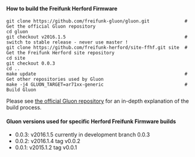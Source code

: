 #### How to build the Freifunk Herford Firmware

    git clone https://github.com/freifunk-gluon/gluon.git             # Get the official Gluon repository
    cd gluon
    git checkout v2016.1.5                                            # switch to stable release - never use master !
    git clone https://github.com/freifunk-herford/site-ffhf.git site  # Get the Freifunk Herford site repository
    cd site 
    git checkout 0.0.3
    cd ..
    make update                                                       # Get other repositories used by Gluon
    make -j4 GLUON_TARGET=ar71xx-generic                              # Build Gluon

Please see [the official Gluon repository](https://github.com/freifunk-gluon/gluon) for an in-depth explanation of the build process.


#### Gluon versions used for specific Herford Freifunk Firmware builds

- 0.0.3: v2016.1.5  currently in development branch 0.0.3
- 0.0.2: v2016.1.4  tag v0.0.2
- 0.0.1: v2015.1.2  tag v0.0.1
